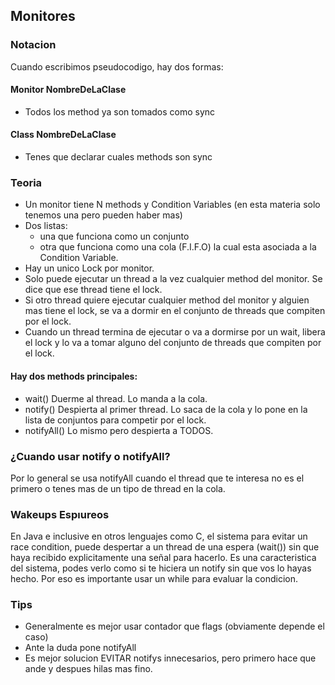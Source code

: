 ## Monitores 

### Notacion
Cuando escribimos pseudocodigo, hay dos formas: 
#### Monitor NombreDeLaClase
- Todos los method ya son tomados como sync
#### Class NombreDeLaClase
- Tenes que declarar cuales methods son sync

### Teoria 
- Un monitor tiene N methods y Condition Variables (en esta materia solo tenemos una pero pueden haber mas)
- Dos listas: 
    - una que funciona como un conjunto
    - otra que funciona como una cola (F.I.F.O) la cual esta asociada a la Condition Variable.
- Hay un unico Lock por monitor. 
- Solo puede ejecutar un thread a la vez cualquier method del monitor. Se dice que ese thread tiene el lock. 
- Si otro thread quiere ejecutar cualquier method del monitor y alguien mas tiene el lock, se va a dormir en el conjunto de threads que compiten por el lock.
- Cuando un thread termina de ejecutar o va a dormirse por un wait, libera el lock y lo va a tomar alguno del conjunto de threads que compiten por el lock.  

#### Hay dos methods principales: 
- wait() Duerme al thread. Lo manda a la cola. 
- notify() Despierta al primer thread. Lo saca de la cola y lo pone en la lista de conjuntos para competir por el lock. 
- notifyAll() Lo mismo pero despierta a TODOS.

### ¿Cuando usar notify o notifyAll?
Por lo general se usa notifyAll cuando el thread que te interesa no es el primero o tenes mas de un tipo de thread en la cola. 

### Wakeups Espıureos
En Java e inclusive en otros lenguajes como C, el sistema para evitar un race condition, puede despertar a un thread de una espera (wait()) sin que haya recibido explicitamente una señal para hacerlo.
Es una caracteristica del sistema, podes verlo como si te hiciera un notify sin que vos lo hayas hecho. Por eso es importante usar un while para evaluar la condicion.

### Tips
- Generalmente es mejor usar contador que flags (obviamente depende el caso)
- Ante la duda pone notifyAll
- Es mejor solucion EVITAR notifys innecesarios, pero primero hace que ande y despues hilas mas fino. 
